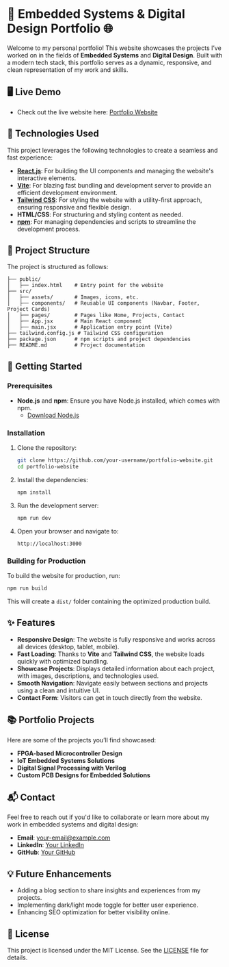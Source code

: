 
# 🚀 **Embedded Systems & Digital Design Portfolio** 🌐

Welcome to my personal portfolio! This website showcases the projects I’ve worked on in the fields of **Embedded Systems** and **Digital Design**. Built with a modern tech stack, this portfolio serves as a dynamic, responsive, and clean representation of my work and skills.

## 🖥️ **Live Demo**
- Check out the live website here: [Portfolio Website](#)

## 🔧 **Technologies Used**
This project leverages the following technologies to create a seamless and fast experience:

- **[React.js](https://reactjs.org/)**: For building the UI components and managing the website's interactive elements.
- **[Vite](https://vitejs.dev/)**: For blazing fast bundling and development server to provide an efficient development environment.
- **[Tailwind CSS](https://tailwindcss.com/)**: For styling the website with a utility-first approach, ensuring responsive and flexible design.
- **HTML/CSS**: For structuring and styling content as needed.
- **[npm](https://www.npmjs.com/)**: For managing dependencies and scripts to streamline the development process.

## 📁 **Project Structure**
The project is structured as follows:

```
├── public/
│   ├── index.html    # Entry point for the website
├── src/
│   ├── assets/       # Images, icons, etc.
│   ├── components/   # Reusable UI components (Navbar, Footer, Project Cards)
│   ├── pages/        # Pages like Home, Projects, Contact
│   ├── App.jsx       # Main React component
│   ├── main.jsx      # Application entry point (Vite)
├── tailwind.config.js # Tailwind CSS configuration
├── package.json      # npm scripts and project dependencies
├── README.md         # Project documentation
```

## 🚀 **Getting Started**

### Prerequisites
- **Node.js** and **npm**: Ensure you have Node.js installed, which comes with npm.
  - [Download Node.js](https://nodejs.org/)

### Installation
1. Clone the repository:
   ```bash
   git clone https://github.com/your-username/portfolio-website.git
   cd portfolio-website
   ```

2. Install the dependencies:
   ```bash
   npm install
   ```

3. Run the development server:
   ```bash
   npm run dev
   ```

4. Open your browser and navigate to:
   ```
   http://localhost:3000
   ```

### Building for Production
To build the website for production, run:
```bash
npm run build
```
This will create a `dist/` folder containing the optimized production build.

## ✨ **Features**
- **Responsive Design**: The website is fully responsive and works across all devices (desktop, tablet, mobile).
- **Fast Loading**: Thanks to **Vite** and **Tailwind CSS**, the website loads quickly with optimized bundling.
- **Showcase Projects**: Displays detailed information about each project, with images, descriptions, and technologies used.
- **Smooth Navigation**: Navigate easily between sections and projects using a clean and intuitive UI.
- **Contact Form**: Visitors can get in touch directly from the website.

## 📚 **Portfolio Projects**
Here are some of the projects you’ll find showcased:
- **FPGA-based Microcontroller Design**
- **IoT Embedded Systems Solutions**
- **Digital Signal Processing with Verilog**
- **Custom PCB Designs for Embedded Solutions**

## 📬 **Contact**
Feel free to reach out if you'd like to collaborate or learn more about my work in embedded systems and digital design:
- **Email**: [your-email@example.com](mailto:your-email@example.com)
- **LinkedIn**: [Your LinkedIn](#)
- **GitHub**: [Your GitHub](#)

## 💡 **Future Enhancements**
- Adding a blog section to share insights and experiences from my projects.
- Implementing dark/light mode toggle for better user experience.
- Enhancing SEO optimization for better visibility online.

## 📄 **License**
This project is licensed under the MIT License. See the [LICENSE](LICENSE) file for details.
